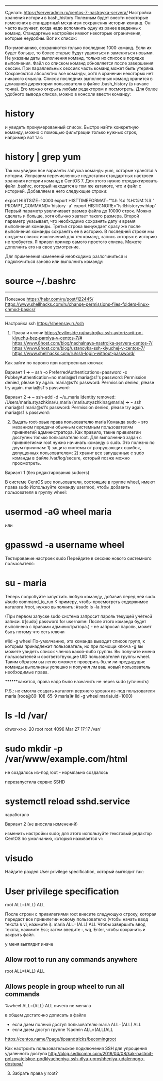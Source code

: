 ________________________________
Сделать
https://serveradmin.ru/centos-7-nastroyka-servera/
Настройка хранения истории в bash_history
Полезным будет внести некоторые изменения в стандартный механизм сохранения истории команд. Он часто выручает, когда надо вспомнить одну из ранее введенных команд. Стандартные настройки имеют некоторые ограничения, которые неудобны. Вот их список:

По-умолчанию, сохраняются только последние 1000 команд. Если их будет больше, то более старые будут удаляться и заменяться новыми.
Не указаны даты выполнения команд, только их список в порядке выполнения.
Файл со списком команд обновляется после завершения сессии. При параллельных сессиях часть команд может быть утеряна.
Сохраняются абсолютно все команды, хотя в хранении некоторых нет никакого смысла.
Список последних выполненных команд хранится в домашней директории пользователя в файле .bash_history (в начале точка). Его можно открыть любым редактором и посмотреть. Для более удобного вывода списка, можно в консоли ввести команду:

# history
и увидеть пронумерованный список. Быстро найти конкретную команду, можно с помощью фильтрации только нужных строк, например вот так:

# history | grep yum
Так мы увидим все варианты запуска команды yum, которые хранятся в истории. Исправим перечисленные недостатки стандартных настроек хранения истории команд в CentOS 7. Для этого нужно отредактировать файл .bashrc, который находится в том же каталоге, что и файл с историей. Добавляем в него следующие строки:

export HISTSIZE=10000
export HISTTIMEFORMAT="%h %d %H:%M:%S "
PROMPT_COMMAND='history -a'
export HISTIGNORE="ls:ll:history:w:htop"
Первый параметр увеличивает размер файла до 10000 строк. Можно сделать и больше, хотя обычно хватает такого размера. Второй параметр указывает, что необходимо сохранять дату и время выполнения команды. Третья строка вынуждает сразу же после выполнения команды сохранять ее в историю. В последней строке мы создаем список исключений для тех команд, запись которых в историю не требуется. Я привел пример самого простого списка. Можете дополнить его на свое усмотрение.

Для применения изменений необходимо разлогиниться и подключиться заново или выполнить команду:

# source ~/.bashrc
________________________________
Полезное
https://habr.com/ru/post/122445/
https://www.shellhacks.com/ru/change-permissions-files-folders-linux-chmod-basics/
________________________________
Настройка ssh
https://sheensay.ru/ssh

1. Права и ключи
https://evilinside.ru/nastrojka-ssh-avtorizacii-po-klyuchu-bez-parolya-v-centos-7/#
https://www.8host.com/blog/nachalnaya-nastrojka-servera-centos-7/
https://www.8host.com/blog/ustanovka-ssh-klyuchej-v-centos-7/
https://www.shellhacks.com/ru/ssh-login-without-password/





Как зайти по паролю при настроенных ключах

Вариант 1
➜  ~ ssh -o PreferredAuthentications=password -o PubkeyAuthentication=no maria@s1
maria@s1's password:
Permission denied, please try again.
maria@s1's password:
Permission denied, please try again.
maria@s1's password:


Вариант 2
➜  ~ ssh-add -d ~/u_maria
Identity removed: /Users/maria.styazhkina/u_maria (maria.styazhkina@maria)
➜  ~ ssh maria@s1
maria@s1's password:
Permission denied, please try again.
maria@s1's password:


2. Выдать root-овые права пользователю maria
Команда sudo – это механизм передачи обычным системным пользователям привилегий администратора. Как правило, такие привилегии доступны только пользователю root.
Для выполнения задач с привилегиями root  нужно начинать команду с sudo. Это полезно по двум причинам: 1) защита системы от разрушающих ошибок, допущенных пользователем; 2)  хранит все запущенные с sudo команды в файле /var/log/secure, который позже можно просмотреть.

  Вариант 1 (без редактирования sudoers)

В системе CentOS все пользователи, состоящие в группе wheel, имеют права sudo
Используйте команду usermod, чтобы добавить пользователя в группу wheel:
# usermod -aG wheel maria
или
# gpasswd -a username wheel

Тестирование настроек sudo
Перейдите в сессию нового системного пользователя:
# su - maria
Теперь попробуйте запустить любую команду, добавив перед ней sudo.
#sudo command_to_run
К примеру, чтобы просмотреть содержимое каталога /root, нужно выполнить:
#sudo ls -la /root

(При первом запуске sudo система запросит пароль текущей учётной записи.
#[sudo] password for username:
После этого команда будет выполнена с правами администратора.) - не запросил пароль, может быть потому что есть ключи


#lid -g wheel
По-умолчанию, эта команда выводит список групп, к которым принадлежит пользователь, но при помощи ключа -g вы можете увидеть список членов какой-либо группы. Вы получите имена пользователей и соответствующие UID пользователей группы wheel. Таким образом вы легко сможете проверить были ли предыдущие команды выполнены успешно и получил лм ваш новый пользователь необходимые права.

******кажется, права надо было назначить не через sudo (уточнить)

P.S.:
не смогла создать каталоги верхнего уровня из-под пользователя maria
[root@89-108-65-9 maria]# lid -g wheel
 maria(uid=1000)
# ls -ld /var/
drwxr-xr-x. 20 root root 4096 Mar 27 17:17 /var/


# sudo mkdir -p /var/www/example.com/html
не создалось
из-под root - нормлаьно создалось

перезапустила сервис SSHD
# systemctl reload sshd.service
заработало




  Вариант 2  (не вносила изменений)

изменить настройки sudo; для этого используйте текстовый редактор CentOS по умолчанию, который называется vi:
# visudo
Найдите раздел User privilege specification, который выглядит так:
  # User privilege specification
  root    ALL=(ALL)       ALL

После строки с привилегиями root внесите следующую строку, которая передаст все привилегии новому пользователю (чтобы начать ввод текста в vi, нажмите i):
  maria    ALL=(ALL)       ALL
Чтобы завершить ввод текста, нажмите Esc; затем введите :, wq, Enter, чтобы сохранить и закрыть файл.

у меня выглядит иначе
## Allow root to run any commands anywhere
root    ALL=(ALL)       ALL

## Allows people in group wheel to run all commands
%wheel  ALL=(ALL)       ALL
ничего не меняла

в общем достаточно дописать в файле
- если даем полный доступ пользователю
maria    ALL=(ALL)       ALL
- если даем доступ группе
%admin ALL=(ALL)ALL

https://centos.name/?page/tipsandtricks/becomingroot




Как настроить пользовательское подключения SSH для упрощения удаленного доступа
http://blog.sedicomm.com/2018/04/08/kak-nastroit-polzovatelskoe-podklyucheniya-ssh-dlya-uproshheniya-udalennogo-dostupa/

3. Забрать права у root?
